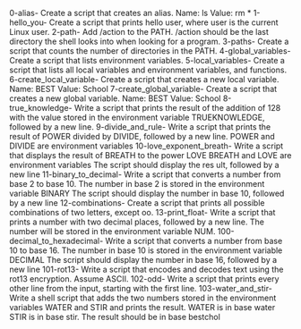 0-alias- Create a script that creates an alias.   Name: ls   Value: rm *
1-hello_you- Create a script that prints hello user, where user is the current Linux user.
2-path- Add /action to the PATH. /action should be the last directory the shell looks into when looking for a program.
3-paths- Create a script that counts the number of directories in the PATH.
4-global_variables- Create a script that lists environment variables.
5-local_variables- Create a script that lists all local variables and environment variables, and functions.
6-create_local_variable- Create a script that creates a new local variable.   Name: BEST Value: School
7-create_global_variable- Create a script that creates a new global variable. Name: BEST Value: School
8-true_knowledge- Write a script that prints the result of the addition of 128 with the value stored in the environment variable TRUEKNOWLEDGE, followed by a new line.
9-divide_and_rule- Write a script that prints the result of POWER divided by DIVIDE, followed by a new line. POWER and DIVIDE are environment variables
10-love_exponent_breath- Write a script that displays the result of BREATH to the power LOVE BREATH and LOVE are environment variables The script should display the res   ult, followed by a new line
11-binary_to_decimal- Write a script that converts a number from base 2 to base 10.
   The number in base 2 is stored in the environment variable BINARY The script should display the number in base 10, followed by a new line
12-combinations- Create a script that prints all possible combinations of two letters, except oo.
13-print_float- Write a script that prints a number with two decimal places, followed by a new line. The number will be stored in the environment variable NUM.
100-decimal_to_hexadecimal- Write a script that converts a number from base 10 to base 16.
    The number in base 10 is stored in the environment variable DECIMAL The script should display the number in base 16, followed by a new line
101-rot13- Write a script that encodes and decodes text using the rot13 encryption. Assume ASCII.
102-odd- Write a script that prints every other line from the input, starting with the first line.
103-water_and_stir- Write a shell script that adds the two numbers stored in the environment variables WATER and STIR and prints the result.
    WATER is in base water STIR is in base stir. The result should be in base bestchol
